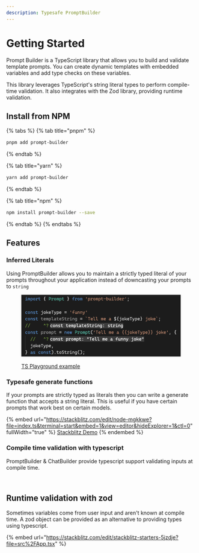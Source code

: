 ```yaml
---
description: Typesafe PromptBuilder
---
```


# Getting Started

Prompt Builder is a TypeScript library that allows you to build and validate template prompts. You can create dynamic templates with embedded variables and add type checks on these variables.

This library leverages TypeScript's string literal types to perform compile-time validation. It also integrates with the Zod library, providing runtime validation.

## Install from NPM

{% tabs %}
{% tab title="pnpm" %}
```bash
pnpm add prompt-builder
```
{% endtab %}

{% tab title="yarn" %}
```bash
yarn add prompt-builder
```
{% endtab %}

{% tab title="npm" %}
```bash
npm install prompt-builder --save
```
{% endtab %}
{% endtabs %}

## Features

### Inferred Literals

Using PromptBuilder allows you to maintain a strictly typed literal of your prompts throughout your application instead of downcasting your prompts to `string`

<figure><img src=".gitbook/assets/image (5).png" alt=""><figcaption><p><a href="https://www.typescriptlang.org/play?ts=5.0.4#code/JYWwDg9gTgLgBAbzgBShc8C+cBmaRwDkY+YMAtAEYCuwANgCYCmUhA3AFAcDGEAdgGd4AKwgBrJgBUAnmCZwAvERzU+faYR78hcGE3B0AhnoDKMKMD4BzRXAAGkpnTpwQ8w3AAkCURJlzsXyY7TgB6ULhIyIA9AH4tQXgSdDJbPiYAdxRSGAAKQkdnV3dEH3EpWSZMQPLCABpEDkjwqLimuCD-JjqObEMBOF5EgEoAOhgIMwtrXOHODiA">TS Playground example</a></p></figcaption></figure>

### Typesafe generate functions

If your prompts are strictly typed as literals then you can write a generate function that accepts a string literal. This is useful if you have certain prompts that work best on certain models.

{% embed url="https://stackblitz.com/edit/node-mgkkwe?file=index.ts&terminal=start&embed=1&view=editor&hideExplorer=1&ctl=0" fullWidth="true" %}
[Stackblitz Demo](https://stackblitz.com/edit/node-mgkkwe?file=index.ts\&terminal=start)
{% endembed %}

### Compile time validation with typescript

PromptBuilder & ChatBuilder provide typescript support validating inputs at compile time.

&#x20;

<figure><img src=".gitbook/assets/ChatBuilder.gif" alt=""><figcaption></figcaption></figure>

## Runtime validation with zod

Sometimes variables come from user input and aren't known at compile time. A zod object can be provided as an alternative to providing types using typescript.

{% embed url="https://stackblitz.com/edit/stackblitz-starters-5jzdje?file=src%2FApp.tsx" %}
